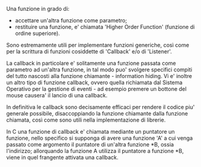 Una funzione in grado di:
- accettare un'altra funzione come parametro;
- restituire una funzione,
e' chiamata 'Higher Order Function' (funzione di ordine superiore).

Sono estremamente utili per implementare funzioni generiche, così come per la
scrittura di funzioni cosiddette di 'Callback' e/o di 'Listener'.

La callback in particolare e' solitamente una funzione passata come parametro 
ad un'altra funzione, in tal modo puo' svolgere specifici compiti del tutto 
nascosti alla funzione chiamante - information hiding. Vi e' inoltre un altro
tipo di funzione callback, ovvero quella richiamata dal Sistema Operativo per
la gestione di eventi - ad esempio premere un bottone del mouse causera' il 
lancio di una callback.

In definitiva le callback sono decisamente efficaci per rendere il codice piu'
generale possibile, disaccoppiando la funzione chiamante dalla funzione 
chiamata, così come sono utili nella implementazione di librerie.

In C una funzione di callback e' chiamata mediante un puntatore un funzione,
nello specifico si supponga di avere una funzione 'A' a cui venga passato come
argomento il puntatore di un'altra funzione *B, ossia l'indirizzo; allorquando
la funzione A utilizza il puntatore a funzione *B, viene in quel frangente
attivata una callback.
